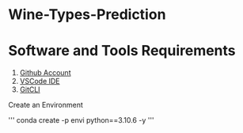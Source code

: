 # Wine-Types-Prediction

# Software and Tools Requirements

1. [Github Account](https://github.com)
2. [VSCode IDE](https://code.visualstudio.com)
3. [GitCLI](https://git-scm.com)


Create an Environment 

'''
conda create -p envi python==3.10.6 -y
'''